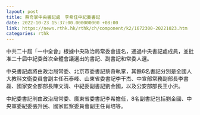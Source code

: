 ```yaml
---
layout: post
title: 蔡奇掌中央書記處　李希任中紀委書記
date: 2022-10-23 15:37:00.000000000 +08:00
link: https://news.rthk.hk/rthk/ch/component/k2/1672300-20221023.htm
categories: rthk
---
```


中共二十屆「一中全會」根據中央政治局常委會提名，通過中央書記處成員，並批准二十屆中紀委首次全體會議選出的書記、副書記和常委人選。

中央書記處將由政治局常委、北京市委書記蔡奇執掌，其餘6名書記分別是全國人大教科文衛委員會副主任石泰峰、山東省委書記李干杰、中宣部常務副部長李書磊、國家安全部部長陳文清、中紀委副書記劉金國，以及公安部部長王小洪。

中紀委書記則由政治局常委、廣東省委書記李希擔任，8名副書記包括劉金國、中央軍委紀委張升民、國家監察委員會副主任肖培等。
